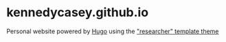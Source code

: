 # kennedycasey.github.io

Personal website powered by [Hugo](https://gohugo.io/) using the ["researcher" template theme](https://github.com/ojroques/hugo-researcher)
